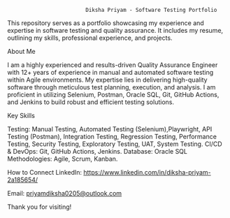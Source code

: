                              Diksha Priyam - Software Testing Portfolio

This repository serves as a portfolio showcasing my experience and expertise in software testing and quality assurance. It includes my resume, outlining my skills, professional experience, and projects.

About Me

I am a highly experienced and results-driven Quality Assurance Engineer with 12+ years of experience in manual and automated software testing within Agile environments. My expertise lies in delivering high-quality software through meticulous test planning, execution, and analysis. I am proficient in utilizing Selenium, Postman, Oracle SQL, Git, GitHub Actions, and Jenkins to build robust and efficient testing solutions.

Key Skills

Testing: Manual Testing, Automated Testing (Selenium),Playwright, API Testing (Postman), Integration Testing, Regression Testing, Performance Testing, Security Testing, Exploratory Testing, UAT, System Testing.
CI/CD & DevOps: Git, GitHub Actions, Jenkins.
Database: Oracle SQL
Methodologies: Agile, Scrum, Kanban.

How to Connect
LinkedIn: https://www.linkedin.com/in/diksha-priyam-2a185654/

Email: priyamdiksha0205@outlook.com

Thank you for visiting!
